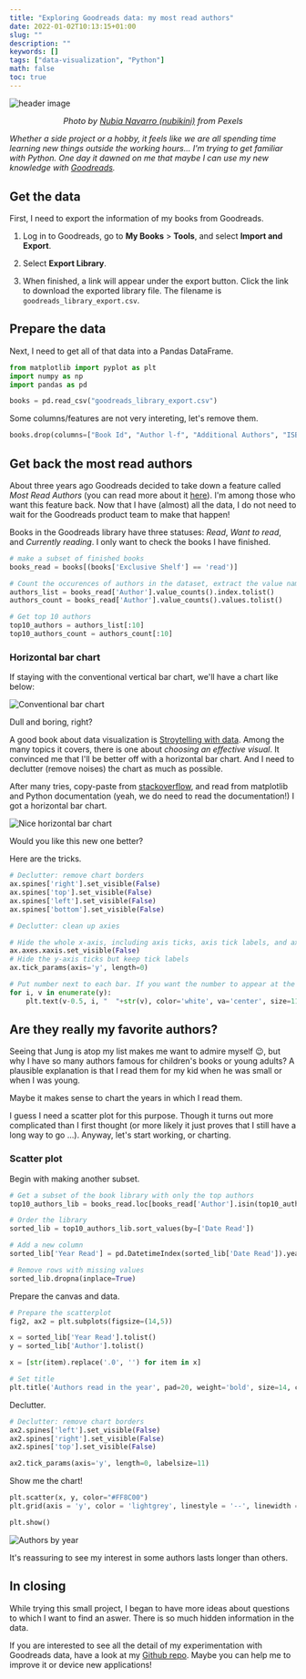 ```yaml
---
title: "Exploring Goodreads data: my most read authors"
date: 2022-01-02T10:13:15+01:00
slug: ""
description: ""
keywords: []
tags: ["data-visualization", "Python"]
math: false
toc: true
---
```


![header image](/images/pexels-nubia-navarro-(nubikini)-1517355.jpg)
<p style="text-align: center; font-style: italic; margin-top: 0; font-size: 0.9rem">Photo by <a href="https://www.pexels.com/@nubikini" target="_blank" rel="noreferrer noopener">Nubia Navarro (nubikini)</a> from Pexels</p>

*Whether a side project or a hobby, it feels like we are all spending time learning new things outside the working hours... I'm trying to get familiar with Python. One day it dawned on me that maybe I can use my new knowledge with [Goodreads](https://www.goodreads.com/).*

## Get the data

First, I need to export the information of my books from Goodreads.

1. Log in to Goodreads, go to **My Books** > **Tools**, and select **Import and Export**.

2. Select **Export Library**.

3. When finished, a link will appear under the export button. Click the link to download the exported library file. The filename is `goodreads_library_export.csv`.

## Prepare the data

Next, I need to get all of that data into a Pandas DataFrame.

```python
from matplotlib import pyplot as plt
import numpy as np
import pandas as pd

books = pd.read_csv("goodreads_library_export.csv")
```

Some columns/features are not very intereting, let's remove them.

```python
books.drop(columns=["Book Id", "Author l-f", "Additional Authors", "ISBN", "ISBN13", "Bookshelves", "Bookshelves with positions", "Read Count", "Private Notes", "My Review", "Spoiler", "Recommended For", "Recommended By", "Owned Copies", "Original Purchase Location", "Original Purchase Date", "Condition", "Condition Description", "BCID"], inplace=True)
```

## Get back the most read authors

About three years ago Goodreads decided to take down a feature called *Most Read Authors* (you can read more about it [here](https://help.goodreads.com/s/question/0D51H00004BrqVZSAZ/what-happened-to-the-mostread-authors-list)). I'm among those who want this feature back. Now that I have (almost) all the data, I do not need to wait for the Goodreads product team to make that happen!

Books in the Goodreads library have three statuses: *Read*, *Want to read*, and *Currently reading*. I only want to check the books I have finished.

```python
# make a subset of finished books
books_read = books[(books['Exclusive Shelf'] == 'read')]

# Count the occurences of authors in the dataset, extract the value names (authors) and counts into two lists
authors_list = books_read['Author'].value_counts().index.tolist()
authors_count = books_read['Author'].value_counts().values.tolist()

# Get top 10 authors
top10_authors = authors_list[:10]
top10_authors_count = authors_count[:10]
```

### Horizontal bar chart

If staying with the conventional vertical bar chart, we'll have a chart like below:

![Conventional bar chart](/images/books-by-authors_vertical.png)

Dull and boring, right?

A good book about data visualization is [Stroytelling with data](https://www.storytellingwithdata.com/books). Among the many topics it covers, there is one about *choosing an effective visual*. It convinced me that I'll be better off with a horizontal bar chart. And I need to declutter (remove noises) the chart as much as possible.

After many tries, copy-paste from [stackoverflow](https://stackoverflow.com/), and read from matplotlib and Python documentation (yeah, we do need to read the documentation!) I got a horizontal bar chart.

![Nice horizontal bar chart](/images/books-by-authors.png)

Would you like this new one better? 

Here are the tricks.

```python
# Declutter: remove chart borders
ax.spines['right'].set_visible(False)
ax.spines['top'].set_visible(False)
ax.spines['left'].set_visible(False)
ax.spines['bottom'].set_visible(False)

# Declutter: clean up axies 

# Hide the whole x-axis, including axis ticks, axis tick labels, and axis
ax.axes.xaxis.set_visible(False)
# Hide the y-axis ticks but keep tick labels
ax.tick_params(axis='y', length=0)

# Put number next to each bar. If you want the number to appear at the leftmost end, replave "v-0.5" with "0"
for i, v in enumerate(y):
    plt.text(v-0.5, i, "  "+str(v), color='white', va='center', size=11, fontweight='bold')
```

## Are they really my favorite authors?

Seeing that Jung is atop my list makes me want to admire myself 😉, but why I have so many authors famous for children's books or young adults? A plausible explanation is that I read them for my kid when he was small or when I was young.

Maybe it makes sense to chart the years in which I read them.

I guess I need a scatter plot for this purpose. Though it turns out more complicated than I first thought (or more likely it just proves that I still have a long way to go ...). Anyway, let's start working, or charting.

### Scatter plot

Begin with making another subset.

```Python
# Get a subset of the book library with only the top authors
top10_authors_lib = books_read.loc[books_read['Author'].isin(top10_authors)]

# Order the library
sorted_lib = top10_authors_lib.sort_values(by=['Date Read'])

# Add a new column
sorted_lib['Year Read'] = pd.DatetimeIndex(sorted_lib['Date Read']).year

# Remove rows with missing values
sorted_lib.dropna(inplace=True)
```

Prepare the canvas and data.

```python
# Prepare the scatterplot
fig2, ax2 = plt.subplots(figsize=(14,5))

x = sorted_lib['Year Read'].tolist()
y = sorted_lib['Author'].tolist()

x = [str(item).replace('.0', '') for item in x]

# Set title
plt.title('Authors read in the year', pad=20, weight='bold', size=14, color='#00635d')
```

Declutter.

```Python
# Declutter: remove chart borders
ax2.spines['left'].set_visible(False)
ax2.spines['right'].set_visible(False)
ax2.spines['top'].set_visible(False)

ax2.tick_params(axis='y', length=0, labelsize=11)
```

Show me the chart!

```Python
plt.scatter(x, y, color="#FF8C00")
plt.grid(axis = 'y', color = 'lightgrey', linestyle = '--', linewidth = 0.5)

plt.show()
```

![Authors by year](/images/authors-by-year.png)

It's reassuring to see my interest in some authors lasts longer than others.

## In closing

While trying this small project, I began to have more ideas about questions to which I want to find an aswer. There is so much hidden information in the data.

If you are interested to see all the detail of my experimentation with Goodreads data, have a look at my [Github repo](https://github.com/azure562/python/blob/master/goodreads-authors.ipynb). Maybe you can help me to improve it or device new applications! 